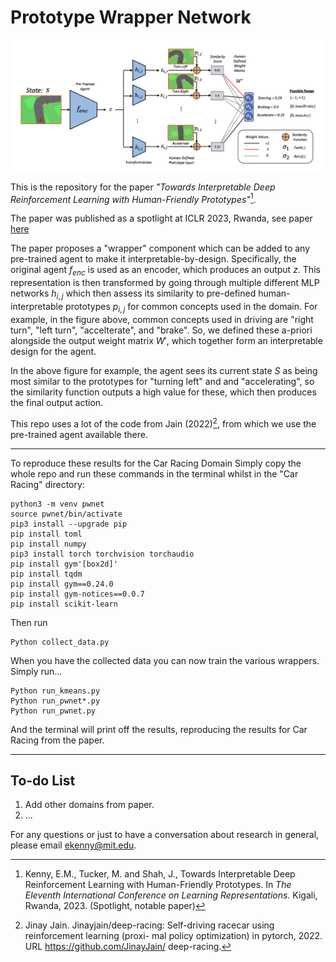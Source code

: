 
# Prototype Wrapper Network

![alt text](graphics/title.png "Title")


This is the repository for the paper *"Towards Interpretable Deep Reinforcement Learning with Human-Friendly Prototypes"*[^1].

The paper was published as a spotlight at ICLR 2023, Rwanda, see paper [here](https://openreview.net/forum?id=hWwY_Jq0xsN)

The paper proposes a "wrapper" component which can be added to any pre-trained agent to make it interpretable-by-design. Specifically, the original agent $f_{enc}$ is used as an encoder, which produces an output $z$. This representation is then transformed by going through multiple different MLP networks $h_{i,j}$ which then assess its similarity to pre-defined human-interpretable prototypes $p_{i,j}$ for common concepts used in the domain. For example, in the figure above, common concepts used in driving are "right turn", "left turn", "accelterate", and "brake". So, we defined these a-priori alongside the output weight matrix $W'$, which together form an interpretable design for the agent.

In the above figure for example, the agent sees its current state $S$ as being most similar to the prototypes for "turning left" and and "accelerating", so the similarity function outputs a high value for these, which then produces the final output action.

This repo uses a lot of the code from Jain (2022)[^2], from which we use the pre-trained agent available there.

--------------

To reproduce these results for the Car Racing Domain Simply copy the whole repo and run these commands in the terminal whilst in the "Car Racing" directory:

```
python3 -m venv pwnet
source pwnet/bin/activate
pip3 install --upgrade pip
pip install toml
pip install numpy
pip3 install torch torchvision torchaudio
pip install gym'[box2d]'
pip install tqdm
pip install gym==0.24.0
pip install gym-notices==0.0.7
pip install scikit-learn
```

Then run

```
Python collect_data.py
```

When you have the collected data you can now train the various wrappers. Simply run...

```
Python run_kmeans.py
Python run_pwnet*.py
Python run_pwnet.py
```

And the terminal will print off the results, reproducing the results for Car Racing from the paper.

------------------------

## To-do List
1. Add other domains from paper.
2. ... 

For any questions or just to have a conversation about research in general, please email ekenny@mit.edu.


[^1]: Kenny, E.M., Tucker, M. and Shah, J., Towards Interpretable Deep Reinforcement Learning with Human-Friendly Prototypes. In *The Eleventh International Conference on Learning Representations.* Kigali, Rwanda, 2023. (Spotlight, notable paper)

[^2]: Jinay Jain. Jinayjain/deep-racing: Self-driving racecar using reinforcement learning (proxi- mal policy optimization) in pytorch, 2022. URL https://github.com/JinayJain/ deep-racing.


